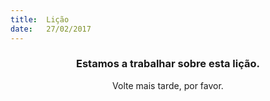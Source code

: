 ```yaml
---
title:  Lição
date:   27/02/2017
---
```


### <center>Estamos a trabalhar sobre esta lição.</center>
<center>Volte mais tarde, por favor.</center>